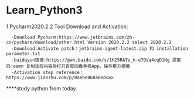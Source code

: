 # Learn_Python3
1.Pycharm2020.2.2 Tool Download and Activation:
      
      -Download Pycharm:https://www.jetbrains.com/zh-cn/pycharm/download/other.html Version 2020.2.2 select 2020.2.2
      -Download:Activate patch：jetbrains-agent-latest.zip 和 installation parameter.txt
      -baiduyun链接:https://pan.baidu.com/s/1H25RATe_k-e7QVq4cqD1Ng 提取码:eamn 复制这段内容后打开百度网盘手机App，操作更方便哦
      -Activation step reference：https://www.jianshu.com/p/0aebe868a8ed<n>
   
****study python from today.
